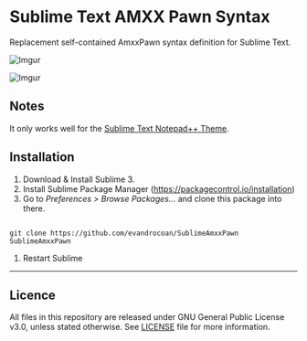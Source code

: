 Sublime Text AMXX Pawn Syntax
=============

Replacement self-contained AmxxPawn syntax definition for Sublime Text.

![Imgur](http://i.imgur.com/iXk6Qpb.png)

![Imgur](http://i.imgur.com/BXfaFSv.png)



## Notes

It only works well for the [Sublime Text Notepad++ Theme](https://github.com/evandrocoan/SublimeNotepadPlusPlusTheme).



## Installation

1. Download & Install Sublime 3.
1. Install Sublime Package Manager (https://packagecontrol.io/installation)
1. Go to <i>Preferences > Browse Packages...</i> and clone this package into there.
<pre><code>
git clone https://github.com/evandrocoan/SublimeAmxxPawn SublimeAmxxPawn
</code></pre>
1. Restart Sublime



___
## Licence
All files in this repository are released under GNU General Public License v3.0, unless stated otherwise.
See [LICENSE](https://www.gnu.org/licenses/gpl-3.0.en.html) file for more information.






